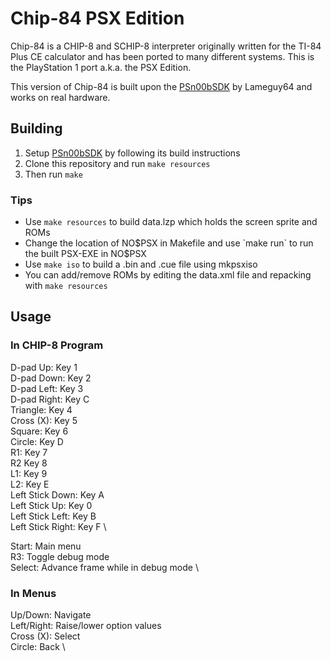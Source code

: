# Chip-84 PSX Edition

Chip-84 is a CHIP-8 and SCHIP-8 interpreter originally written for the TI-84 Plus CE calculator and has been ported to many different systems.  This is the PlayStation 1 port a.k.a. the PSX Edition.

This version of Chip-84 is built upon the [PSn00bSDK](https://github.com/Lameguy64/PSn00bSDK) by Lameguy64 and works on real hardware.

## Building

1. Setup [PSn00bSDK](https://github.com/Lameguy64/PSn00bSDK) by following its build instructions
2. Clone this repository and run `make resources`
3. Then run `make`

### Tips
- Use `make resources` to build data.lzp which holds the screen sprite and ROMs
- Change the location of NO$PSX in Makefile and use `make run` to run the built PSX-EXE in NO$PSX
- Use `make iso` to build a .bin and .cue file using mkpsxiso
- You can add/remove ROMs by editing the data.xml file and repacking with `make resources`

## Usage

### In CHIP-8 Program
D-pad Up: Key 1 \
D-pad Down: Key 2 \
D-pad Left: Key 3 \
D-pad Right: Key C \
Triangle: Key 4 \
Cross (X): Key 5 \
Square: Key 6 \
Circle: Key D \
R1: Key 7 \
R2 Key 8 \
L1: Key 9 \
L2: Key E \
Left Stick Down: Key A \
Left Stick Up: Key 0 \
Left Stick Left: Key B \
Left Stick Right: Key F \

Start: Main menu \
R3: Toggle debug mode \
Select: Advance frame while in debug mode \

### In Menus
Up/Down: Navigate \
Left/Right: Raise/lower option values \
Cross (X): Select \
Circle: Back \
